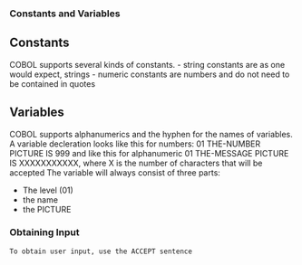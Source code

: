 ### Constants and Variables

## Constants
COBOL supports several kinds of constants. 
    - string constants are as one would expect, strings
    - numeric constants are numbers and do not need to be contained in quotes

## Variables
COBOL supports alphanumerics and the hyphen for the names of variables. 
A variable decleration looks like this for numbers:
    01 THE-NUMBER   PICTURE IS 999
and like this for alphanumeric
    01 THE-MESSAGE PICTURE IS XXXXXXXXXXX, where X is the number of characters that will be accepted
The variable will always consist of three parts:
- The level (01)
- the name
- the PICTURE


### Obtaining Input
    To obtain user input, use the ACCEPT sentence
